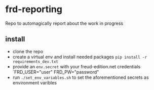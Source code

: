 # frd-reporting
Repo to automagically report about the work in progress


## install

* clone the repo
* create a virtual env  and install needed packages `pip install -r requirements_dev.txt`
* provide an `env.secret` with your freud-edition.net credentials `FRD_USER="user" FRD_PW="password"
* run `./set_env_variables.sh` to set the aforementioned secrets as environment varibles
